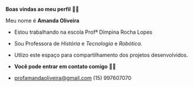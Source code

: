 **Boas vindas ao meu perfil** 🍒🌸

Meu nome é **Amanda Oliveira**
- Estou trabalhando na escola Profª Dímpina Rocha Lopes
- Sou Professora de _História_ e _Tecnologia_ e _Robótica_.
- Utlizo este espaço para compartilhamento dos projetos desenvolvidos.

- **Você pode entrar em contato comigo** 📧📞
- profamandaoliveira@gmail.com
  (15) 997607070


